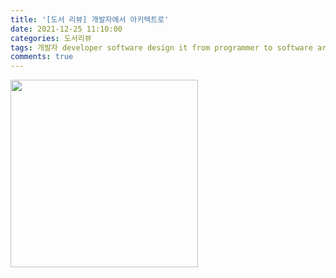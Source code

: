 ```yaml
---
title: '[도서 리뷰] 개발자에서 아키텍트로'
date: 2021-12-25 11:10:00
categories: 도서리뷰
tags: 개발자 developer software design it from programmer to software architect
comments: true
---
```


<img src='https://firebasestorage.googleapis.com/v0/b/github-blog-39e5f.appspot.com/o/IMG_8843.JPG?alt=media&token=e22af8a9-f8e1-4b47-af7d-6d3ad2945777' width='300px'/>